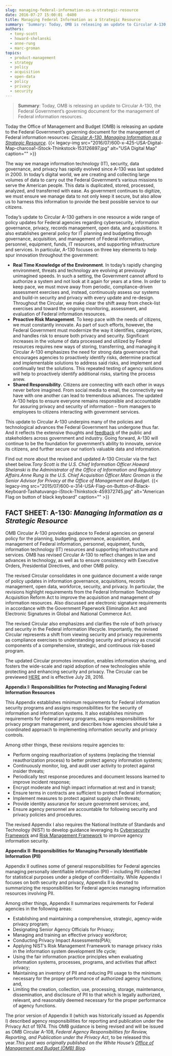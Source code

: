 ```yaml
---
slug: managing-federal-information-as-a-strategic-resource
date: 2016-07-27 15:00:01 -0400
title: Managing Federal Information as a Strategic Resource
summary: 'Summary: Today, OMB is releasing an update to Circular A-130, the Federal Government’s governing document for the management of Federal information resources. Today the Office of Management and Budget (OMB) is releasing an update to the Federal Government’s governing document for the management of Federal information resources: Circular A-130, Managing Information as a Strategic Resource.'
authors:
  - tony-scott
  - howard-shelanski
  - anne-rung
  - marc-groman
topics:
  - product-management
  - strategy
  - policy
  - acquisition
  - open-data
  - policy
  - privacy
  - security
---
```


> **Summary**: Today, OMB is releasing an update to Circular A-130, the Federal Government’s governing document for the management of Federal information resources.

Today the Office of Management and Budget (OMB) is releasing an update to the Federal Government’s governing document for the management of Federal information resources: [_Circular A-130, Managing Information as a Strategic Resource_](https://s3.amazonaws.com/public-inspection.federalregister.gov/2016-17872.pdf). {{< legacy-img src="2016/07/600-x-425-USA-Digital-Map-charcoa1-iStock-Thinkstock-153126897.jpg" alt="USA Digital Map" caption="" >}} 

The way we manage information technology (IT), security, data governance, and privacy has rapidly evolved since A-130 was last updated in 2000. In today’s digital world, we are creating and collecting large volumes of data to carry out the Federal Government’s various missions to serve the American people. This data is duplicated, stored, processed, analyzed, and transferred with ease. As government continues to digitize, we must ensure we manage data to not only keep it secure, but also allow us to harness this information to provide the best possible service to our citizens.

Today’s update to Circular A-130 gathers in one resource a wide range of policy updates for Federal agencies regarding cybersecurity, information governance, privacy, records management, open data, and acquisitions. It also establishes general policy for IT planning and budgeting through governance, acquisition, and management of Federal information, personnel, equipment, funds, IT resources, and supporting infrastructure and services. In particular, A-130 focuses on three key elements to help spur innovation throughout the government:

  * **Real Time Knowledge of the Environment**. In today’s rapidly changing environment, threats and technology are evolving at previously unimagined speeds. In such a setting, the Government cannot afford to authorize a system and not look at it again for years at a time. In order to keep pace, we must move away from periodic, compliance-driven assessment exercises and, instead, continuously assess our systems and build-in security and privacy with every update and re-design. Throughout the Circular, we make clear the shift away from check-list exercises and toward the ongoing monitoring, assessment, and evaluation of Federal information resources.
  * **Proactive Risk Management**. To keep pace with the needs of citizens, we must constantly innovate. As part of such efforts, however, the Federal Government must modernize the way it identifies, categorizes, and handles risk to ensure both privacy and security. Significant increases in the volume of data processed and utilized by Federal resources requires new ways of storing, transferring, and managing it Circular A-130 emphasizes the need for strong data governance that encourages agencies to proactively identify risks, determine practical and implementable solutions to address said risks, and implement and continually test the solutions. This repeated testing of agency solutions will help to proactively identify additional risks, starting the process anew.
  * **Shared Responsibility**. Citizens are connecting with each other in ways never before imagined. From social media to email, the connectivity we have with one another can lead to tremendous advances. The updated A-130 helps to ensure everyone remains responsible and accountable for assuring privacy and security of information – from managers to employees to citizens interacting with government services.

This update to Circular A-130 underpins many of the policies and technological advances the Federal Government has undergone thus far. And it reflects the extensive thoughts and [feedback](https://www.whitehouse.gov/blog/2015/10/20/modernizing-federal-information-policy) of the public and stakeholders across government and industry. Going forward, A-130 will continue to be the foundation for government’s ability to innovate, service its citizens, and further secure our nation’s valuable data and information.

Find out more about the revised and updated A-130 Circular via the fact sheet below._Tony Scott is the U.S. Chief Information Officer_._Howard Shelanski is the Administrator of the Office of Information and Regulatory Affairs_._Anne Rung is the U.S. Chief Acquisition Officer_._Marc Groman is the Senior Advisor for Privacy at the Office of Management and Budget_. {{< legacy-img src="2015/07/600-x-314-USA-Flag-on-Button-of-Black-Keyboard-Tashatuvango-iStock-Thinkstock-459372745.jpg" alt="American Flag on button of black keyboard" caption="" >}} 

<div>
  <h2 class="rtecenter">
    FACT SHEET: A-130: <em>Managing Information as a Strategic Resource</em>
  </h2>
</div>

OMB Circular A-130 provides guidance to Federal agencies on general policy for the planning, budgeting, governance, acquisition, and management of Federal information, personnel, equipment, funds, information technology (IT) resources and supporting infrastructure and services. OMB has revised Circular A-130 to reflect changes in law and advances in technology, as well as to ensure consistency with Executive Orders, Presidential Directives, and other OMB policy.

The revised Circular consolidates in one guidance document a wide range of policy updates in information governance, acquisitions, records management, open data, workforce, security, and privacy. In particular, the revisions highlight requirements from the Federal Information Technology Acquisition Reform Act to improve the acquisition and management of information resources. Also discussed are electronic signature requirements in accordance with the Government Paperwork Elimination Act and Electronic Signatures in Global and National Commerce Act.

The revised Circular also emphasizes and clarifies the role of both privacy and security in the Federal information lifecycle. Importantly, the revised Circular represents a shift from viewing security and privacy requirements as compliance exercises to understanding security and privacy as crucial components of a comprehensive, strategic, and continuous risk-based program.

The updated Circular promotes innovation, enables information sharing, and fosters the wide-scale and rapid adoption of new technologies while protecting and enhancing security and privacy. The Circular can be previewed [HERE](https://s3.amazonaws.com/public-inspection.federalregister.gov/2016-17872.pdf) and is effective July 28, 2016.

**Appendix I: Responsibilities for Protecting and Managing Federal Information Resources**

This Appendix establishes minimum requirements for Federal information security programs and assigns responsibilities for the security of information and information systems. It also establishes minimum requirements for Federal privacy programs, assigns responsibilities for privacy program management, and describes how agencies should take a coordinated approach to implementing information security and privacy controls.

Among other things, these revisions require agencies to:

  * Perform ongoing reauthorization of systems (replacing the triennial reauthorization process) to better protect agency information systems;
  * Continuously monitor, log, and audit user activity to protect against insider threats;
  * Periodically test response procedures and document lessons learned to improve incident response;
  * Encrypt moderate and high impact information at rest and in transit;
  * Ensure terms in contracts are sufficient to protect Federal information;
  * Implement measures to protect against supply chain threats;
  * Provide identity assurance for secure government services; and,
  * Ensure agency personnel are accountable for following security and privacy policies and procedures.

The revised Appendix I also requires the National Institute of Standards and Technology (NIST) to develop guidance leveraging its [Cybersecurity Framework](http://www.nist.gov/cyberframework/) and [Risk Management Framework](http://csrc.nist.gov/publications/nistpubs/800-37-rev1/sp800-37-rev1-final.pdf) to improve agency information security.

**Appendix II: Responsibilities for Managing Personally Identifiable Information (PII)**

Appendix II outlines some of general responsibilities for Federal agencies managing personally identifiable information (PII) – including PII collected for statistical purposes under a pledge of confidentiality. While Appendix I focuses on both security and privacy, Appendix II is devoted to summarizing the responsibilities for Federal agencies managing information resources involving PII.

Among other things, Appendix II summarizes requirements for Federal agencies in the following areas:

  * Establishing and maintaining a comprehensive, strategic, agency-wide privacy program;
  * Designating Senior Agency Officials for Privacy;
  * Managing and training an effective privacy workforce;
  * Conducting Privacy Impact Assessments(PIA);
  * Applying NIST’s Risk Management Framework to manage privacy risks in the information system development life cycle;
  * Using the fair information practice principles when evaluating information systems, processes, programs, and activities that affect privacy;
  * Maintaining an inventory of PII and reducing PII usage to the minimum necessary for the proper performance of authorized agency functions; and,
  * Limiting the creation, collection, use, processing, storage, maintenance, dissemination, and disclosure of PII to that which is legally authorized, relevant, and reasonably deemed necessary for the proper performance of agency functions.

The prior version of Appendix II (which was historically issued as Appendix I) described agency responsibilities for reporting and publication under the Privacy Act of 1974. This OMB guidance is being revised and will be issued as OMB Circular A-108, _Federal Agency Responsibilities for Review, Reporting, and Publication under the Privacy Act_, to be released this year._This post was originally published on the White House&#8217;s [Office of Management and Budget (OMB) Blog](https://www.whitehouse.gov/omb/blog)._